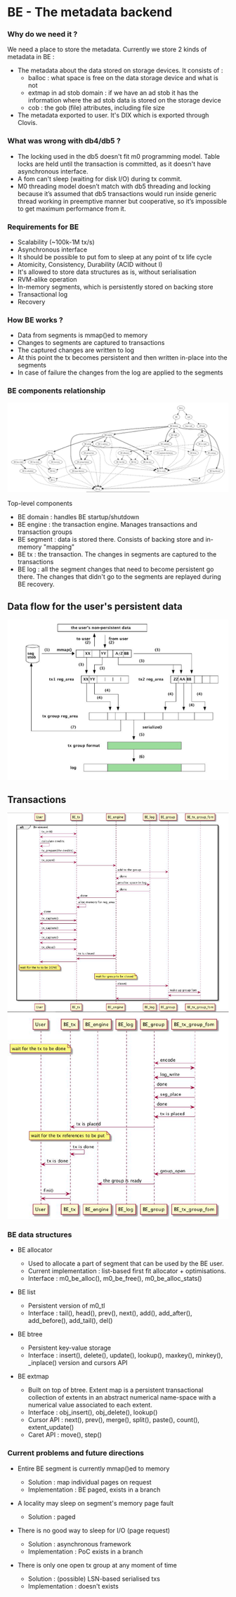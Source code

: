 # BE - The metadata backend

### Why do we need it ?

We need a place to store the metadata.
Currently we store 2 kinds of metadata in BE :
- The metadata about the data stored on storage devices. It consists of :
	- balloc : what space is free on the data storage device and what is not
	- extmap in ad stob domain : if we have an ad stob it has the information where the ad stob data is stored on the storage device
	- cob : the gob (file) attributes, including file size
- The metadata exported to user. It's DIX which is exported through Clovis.

### What was wrong with db4/db5 ?

- The locking used in the db5 doesn't fit m0 programming model. Table locks are held until the transaction is committed, as it doesn't have asynchronous interface.
- A fom can't sleep (waiting for disk I/O) during tx commit.
- M0 threading model doesn’t match with db5 threading and locking because it’s assumed that db5 transactions would run inside generic thread working in preemptive manner but cooperative, so it’s impossible to get maximum performance from it.

### Requirements for BE

- Scalability (~100k-1M tx/s)
- Asynchronous interface
- It should be possible to put fom to sleep at any point of tx life cycle
- Atomicity, Consistency, Durability (ACID without I)
- It's allowed to store data structures as is, without serialisation
- RVM-alike operation
- In-memory segments, which is persistently stored on backing store
- Transactional log
- Recovery

### How BE works ?

- Data from segments is mmap()ed to memory
- Changes to segments are captured to transactions
- The captured changes are written to log
- At this point the tx becomes persistent and then written in-place into the segments
- In case of failure the changes from the log are applied to the segments

### BE components relationship

![be-components](/doc/be/images/be-components.png)

Top-level components
- BE domain : handles BE startup/shutdown
- BE engine : the transaction engine. Manages transactions and transaction groups
- BE segment : data is stored there. Consists of backing store and in-memory  "mapping"
- BE tx : the transaction. The changes in segments are captured to the transactions
- BE log : all the segment changes that need to become persistent go there. The changes that didn't go to the segments are replayed during BE recovery.

## Data flow for the user's persistent data
![be-data-flow](/doc/be/images/be-data-flow-1.png)

## Transactions
![be-tx-1](/doc/be/images/be-tx-1.png)
![be-tx-2](/doc/be/images/be-tx-2.png)

### BE data structures

- BE allocator
	- Used to allocate a part of segment that can be used by the BE user.
	- Current implementation : list-based first fit allocator + optimisations.
	- Interface : m0_be_alloc(), m0_be_free(), m0_be_alloc_stats()

- BE list
	- Persistent version of m0_tl
	- Interface : tail(), head(), prev(), next(), add(), add_after(), add_before(), add_tail(), del()

- BE btree
	- Persistent key-value storage
	- Interface : insert(), delete(), update(), lookup(), maxkey(), minkey(), _inplace() version and cursors API

- BE extmap
	- Built on top of btree. Extent map is a persistent transactional collection of extents in an abstract numerical name-space with a numerical value associated to each extent.
	- Interface : obj_insert(), obj_delete(), lookup()
	- Cursor API : next(), prev(), merge(), split(), paste(), count(), extent_update()
	- Caret API : move(), step()

### Current problems and future directions

- Entire BE segment is currently mmap()ed to memory
	- Solution : map individual pages on request
	- Implementation : BE paged, exists in a branch

- A locality may sleep on segment's memory page fault
	- Solution : paged

- There is no good way to sleep for I/O (page request)
	- Solution : asynchronous framework
	- Implementation : PoC exists in a branch

- There is only one open tx group at any moment of time
	- Solution : (possible) LSN-based serialised txs
	- Implementation : doesn't exists
